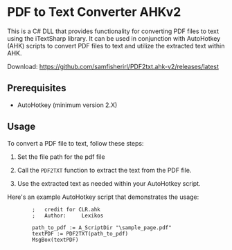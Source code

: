 # PDF to Text Converter AHKv2


This is a C# DLL that provides functionality for converting PDF files to text using the iTextSharp library. It can be used in conjunction with AutoHotkey (AHK) scripts to convert PDF files to text and utilize the extracted text within AHK.

Download: https://github.com/samfisherirl/PDF2txt.ahk-v2/releases/latest

## Prerequisites
 
- AutoHotkey (minimum version 2.X)


## Usage

To convert a PDF file to text, follow these steps:

1. Set the file path for the pdf file

2. Call the `PDF2TXT` function to extract the text from the PDF file.

3. Use the extracted text as needed within your AutoHotkey script.

Here's an example AutoHotkey script that demonstrates the usage:

```autohotkey
        ;   credit for CLR.ahk
        ;   Author:     Lexikos

        path_to_pdf := A_ScriptDir "\sample_page.pdf"
        textPDF := PDF2TXT(path_to_pdf)
        MsgBox(textPDF)

